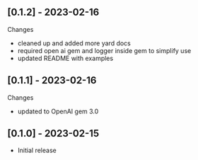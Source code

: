 ## [0.1.2] - 2023-02-16

Changes
- cleaned up and added more yard docs
- required open ai gem and logger inside gem to simplify use
- updated README with examples

## [0.1.1] - 2023-02-16

Changes
- updated to OpenAI gem 3.0

## [0.1.0] - 2023-02-15

- Initial release
